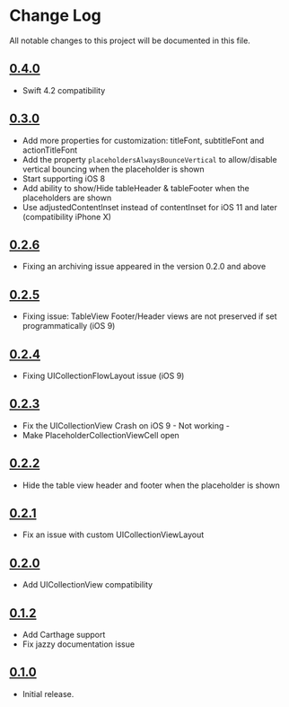 # Change Log
All notable changes to this project will be documented in this file.

## [0.4.0](https://github.com/HamzaGhazouani/HGPlaceholders/releases/tag/0.4.0)

* Swift 4.2 compatibility 

## [0.3.0](https://github.com/HamzaGhazouani/HGPlaceholders/releases/tag/0.3.0)

* Add more properties for customization: titleFont, subtitleFont and actionTitleFont
* Add the property `placeholdersAlwaysBounceVertical` to allow/disable vertical bouncing when the placeholder is shown
* Start supporting iOS 8
* Add ability to show/Hide tableHeader & tableFooter when the placeholders are shown
* Use adjustedContentInset instead of contentInset for iOS 11 and later (compatibility iPhone X)

## [0.2.6](https://github.com/HamzaGhazouani/HGPlaceholders/releases/tag/0.2.6)

* Fixing an archiving issue appeared in the version 0.2.0 and above 

## [0.2.5](https://github.com/HamzaGhazouani/HGPlaceholders/releases/tag/0.2.5)

* Fixing issue: TableView Footer/Header views are not preserved if set programmatically  (iOS 9) 

## [0.2.4](https://github.com/HamzaGhazouani/HGPlaceholders/releases/tag/0.2.4)

* Fixing UICollectionFlowLayout issue (iOS 9) 

## [0.2.3](https://github.com/HamzaGhazouani/HGPlaceholders/releases/tag/0.2.3)

* Fix the UICollectionView Crash on iOS 9 - Not working - 
* Make PlaceholderCollectionViewCell open 

## [0.2.2](https://github.com/HamzaGhazouani/HGPlaceholders/releases/tag/0.2.2)

* Hide the table view header and footer when the placeholder is shown 

## [0.2.1](https://github.com/HamzaGhazouani/HGPlaceholders/releases/tag/0.2.1)

* Fix an issue with custom UICollectionViewLayout

## [0.2.0](https://github.com/HamzaGhazouani/HGPlaceholders/releases/tag/0.2.0)

* Add UICollectionView compatibility

## [0.1.2](https://github.com/HamzaGhazouani/HGPlaceholders/releases/tag/0.1.2)

* Add Carthage support
* Fix jazzy documentation issue

## [0.1.0](https://github.com/HamzaGhazouani/HGPlaceholders/releases/tag/0.1.0)

* Initial release.
